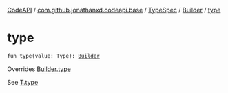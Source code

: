[CodeAPI](../../../index.md) / [com.github.jonathanxd.codeapi.base](../../index.md) / [TypeSpec](../index.md) / [Builder](index.md) / [type](.)

# type

`fun type(value: Type): `[`Builder`](index.md)

Overrides [Builder.type](../../-typed/-builder/type.md)

See [T.type](#)

